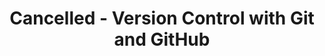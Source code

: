 ---
layout: workshop
category: workshop
title: "Cancelled - Version Control with Git and GitHub"
time: 10am - 2pm PST
human_date: "July 30, August 6"
year: 2024
location:
instructors:
helpers:
pre_workshop_survey:
post_workshop_survey:
shoreline_url:
lesson_url:
description: "This two-day workshop introduces git, a command line tool for managing revisions in coding projects, and GitHub, a web-based platform for sharing your work and collaborating with others. The workshop is oriented toward learners with little or no previous experience with either git or GitHub. It will cover steps for setting up a git project, making changes, navigating the revision history, sharing work on GitHub, and using GitHub pages to publish a website."
---